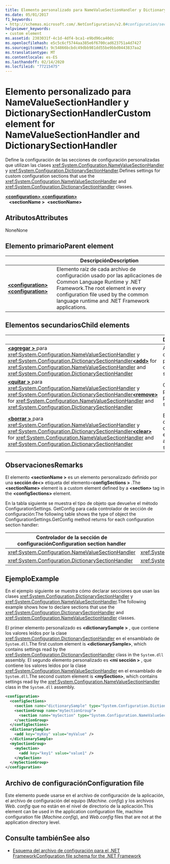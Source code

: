 ```yaml
---
title: Elemento personalizado para NameValueSectionHandler y DictionarySectionHandler
ms.date: 05/01/2017
f1_keywords:
- http://schemas.microsoft.com/.NetConfiguration/v2.0#configuration/sectionName
helpviewer_keywords:
- custom element
ms.assetid: 2303031f-4c1d-4df4-bca1-e9bd96ca40dc
ms.openlocfilehash: e5c5c6cf5744aa385e6f6700cad623751a4d7427
ms.sourcegitcommit: 9c54866bcbdc49dbb981dd55be9bbd0443837aa2
ms.translationtype: MT
ms.contentlocale: es-ES
ms.lasthandoff: 02/14/2020
ms.locfileid: "77215475"
---
```

# <a name="custom-element-for-namevaluesectionhandler-and-dictionarysectionhandler"></a><span data-ttu-id="29efe-102">Elemento personalizado para NameValueSectionHandler y DictionarySectionHandler</span><span class="sxs-lookup"><span data-stu-id="29efe-102">Custom element for NameValueSectionHandler and DictionarySectionHandler</span></span>

<span data-ttu-id="29efe-103">Define la configuración de las secciones de configuración personalizadas que utilizan las clases <xref:System.Configuration.NameValueSectionHandler> y <xref:System.Configuration.DictionarySectionHandler>.</span><span class="sxs-lookup"><span data-stu-id="29efe-103">Defines settings for custom configuration sections that use the <xref:System.Configuration.NameValueSectionHandler> and <xref:System.Configuration.DictionarySectionHandler> classes.</span></span>

<span data-ttu-id="29efe-104">[ **\<configuration>** ](configuration-element.md)</span><span class="sxs-lookup"><span data-stu-id="29efe-104">[**\<configuration>**](configuration-element.md)</span></span>\
<span data-ttu-id="29efe-105">&nbsp;&nbsp; **\<sectionName >**</span><span class="sxs-lookup"><span data-stu-id="29efe-105">&nbsp;&nbsp;**\<sectionName>**</span></span>

## <a name="attributes"></a><span data-ttu-id="29efe-106">Atributos</span><span class="sxs-lookup"><span data-stu-id="29efe-106">Attributes</span></span>

<span data-ttu-id="29efe-107">None</span><span class="sxs-lookup"><span data-stu-id="29efe-107">None</span></span>

## <a name="parent-element"></a><span data-ttu-id="29efe-108">Elemento primario</span><span class="sxs-lookup"><span data-stu-id="29efe-108">Parent element</span></span>

|     | <span data-ttu-id="29efe-109">Descripción</span><span class="sxs-lookup"><span data-stu-id="29efe-109">Description</span></span> |
| --- | ----------- |
| [<span data-ttu-id="29efe-110"> **\<configuration>** </span><span class="sxs-lookup"><span data-stu-id="29efe-110">**\<configuration>**</span></span>](configuration-element.md) | <span data-ttu-id="29efe-111">Elemento raíz de cada archivo de configuración usado por las aplicaciones de Common Language Runtime y .NET Framework.</span><span class="sxs-lookup"><span data-stu-id="29efe-111">The root element in every configuration file used by the common language runtime and .NET Framework applications.</span></span> |

## <a name="child-elements"></a><span data-ttu-id="29efe-112">Elementos secundarios</span><span class="sxs-lookup"><span data-stu-id="29efe-112">Child elements</span></span>

|     | <span data-ttu-id="29efe-113">Descripción</span><span class="sxs-lookup"><span data-stu-id="29efe-113">Description</span></span> |
| --- | ----------- |
| <span data-ttu-id="29efe-114">[ **\<agregar >** ](add-element-for-custom-2.md) para <xref:System.Configuration.NameValueSectionHandler> y <xref:System.Configuration.DictionarySectionHandler></span><span class="sxs-lookup"><span data-stu-id="29efe-114">[**\<add>**](add-element-for-custom-2.md) for <xref:System.Configuration.NameValueSectionHandler> and <xref:System.Configuration.DictionarySectionHandler></span></span>  | <span data-ttu-id="29efe-115">Agrega la configuración de la aplicación personalizada.</span><span class="sxs-lookup"><span data-stu-id="29efe-115">Adds custom application settings.</span></span> |
| <span data-ttu-id="29efe-116">[ **\<quitar >** ](remove-element-for-custom-2.md) para <xref:System.Configuration.NameValueSectionHandler> y <xref:System.Configuration.DictionarySectionHandler></span><span class="sxs-lookup"><span data-stu-id="29efe-116">[**\<remove>**](remove-element-for-custom-2.md) for <xref:System.Configuration.NameValueSectionHandler> and <xref:System.Configuration.DictionarySectionHandler></span></span> | <span data-ttu-id="29efe-117">Quita un valor definido previamente.</span><span class="sxs-lookup"><span data-stu-id="29efe-117">Removes a previously defined setting.</span></span> |
| <span data-ttu-id="29efe-118">[ **\<borrar >** ](clear-element-for-custom-2.md) para <xref:System.Configuration.NameValueSectionHandler> y <xref:System.Configuration.DictionarySectionHandler></span><span class="sxs-lookup"><span data-stu-id="29efe-118">[**\<clear>**](clear-element-for-custom-2.md) for <xref:System.Configuration.NameValueSectionHandler> and <xref:System.Configuration.DictionarySectionHandler></span></span> | <span data-ttu-id="29efe-119">Borra todos los valores de configuración definidos previamente en una sección.</span><span class="sxs-lookup"><span data-stu-id="29efe-119">Clears all previously defined settings in a section.</span></span> |

## <a name="remarks"></a><span data-ttu-id="29efe-120">Observaciones</span><span class="sxs-lookup"><span data-stu-id="29efe-120">Remarks</span></span>

<span data-ttu-id="29efe-121">El elemento **\<sectionName >** es un elemento personalizado definido por una **sección de\<>** etiqueta del elemento\<**configSections >** .</span><span class="sxs-lookup"><span data-stu-id="29efe-121">The **\<sectionName>** element is a custom element defined by a **\<section>** tag in the **\<configSections>** element.</span></span>

<span data-ttu-id="29efe-122">En la tabla siguiente se muestra el tipo de objeto que devuelve el método ConfigurationSettings. GetConfig para cada controlador de sección de configuración:</span><span class="sxs-lookup"><span data-stu-id="29efe-122">The following table shows the type of object the ConfigurationSettings.GetConfig method returns for each configuration section handler:</span></span>

| <span data-ttu-id="29efe-123">Controlador de la sección de configuración</span><span class="sxs-lookup"><span data-stu-id="29efe-123">Configuration section handler</span></span>                        | <span data-ttu-id="29efe-124">Tipo de valor devuelto</span><span class="sxs-lookup"><span data-stu-id="29efe-124">Return type</span></span>                                                |
| ---------------------------------------------------- | ---------------------------------------------------------- |
| <xref:System.Configuration.NameValueSectionHandler>  | <xref:System.Collections.Specialized.NameValueCollection>  |
| <xref:System.Configuration.DictionarySectionHandler> | <xref:System.Collections.IDictionary>                      |

## <a name="example"></a><span data-ttu-id="29efe-125">Ejemplo</span><span class="sxs-lookup"><span data-stu-id="29efe-125">Example</span></span>

<span data-ttu-id="29efe-126">En el ejemplo siguiente se muestra cómo declarar secciones que usan las clases <xref:System.Configuration.DictionarySectionHandler> y <xref:System.Configuration.NameValueSectionHandler>.</span><span class="sxs-lookup"><span data-stu-id="29efe-126">The following example shows how to declare sections that use the <xref:System.Configuration.DictionarySectionHandler> and <xref:System.Configuration.NameValueSectionHandler> classes.</span></span>

<span data-ttu-id="29efe-127">El primer elemento personalizado es **\<dictionarySample >** , que contiene los valores leídos por la clase <xref:System.Configuration.DictionarySectionHandler> en el ensamblado de `System.dll`.</span><span class="sxs-lookup"><span data-stu-id="29efe-127">The first custom element is **\<dictionarySample>**, which contains settings read by the <xref:System.Configuration.DictionarySectionHandler> class in the `System.dll` assembly.</span></span> <span data-ttu-id="29efe-128">El segundo elemento personalizado es **\<mi sección >** , que contiene los valores leídos por la clase <xref:System.Configuration.NameValueSectionHandler> en el ensamblado de `System.dll`.</span><span class="sxs-lookup"><span data-stu-id="29efe-128">The second custom element is **\<mySection>**, which contains settings read by the <xref:System.Configuration.NameValueSectionHandler> class in the `System.dll` assembly.</span></span>

```xml
<configuration>
  <configSections>
    <section name="dictionarySample" type="System.Configuration.DictionarySectionHandler,System" />
    <sectionGroup name="mySectionGroup">
      <section name="mySection" type="System.Configuration.NameValueSectionHandler,System" />
    </sectionGroup>
  </configSections>
  <dictionarySample>
    <add key="myKey" value="myValue" />
  </dictionarySample>
  <mySectionGroup>
    <mySection>
      <add key="key1" value="value1" />
    </mySection>
  </mySectionGroup>
</configuration>
```

## <a name="configuration-file"></a><span data-ttu-id="29efe-129">Archivo de configuración</span><span class="sxs-lookup"><span data-stu-id="29efe-129">Configuration file</span></span>

<span data-ttu-id="29efe-130">Este elemento puede usarse en el archivo de configuración de la aplicación, el archivo de configuración del equipo (*Machine. config*) y los archivos *Web. config* que no están en el nivel de directorio de la aplicación.</span><span class="sxs-lookup"><span data-stu-id="29efe-130">This element can be used in the application configuration file, machine configuration file (*Machine.config*), and *Web.config* files that are not at the application directory level.</span></span>

## <a name="see-also"></a><span data-ttu-id="29efe-131">Consulte también</span><span class="sxs-lookup"><span data-stu-id="29efe-131">See also</span></span>

- [<span data-ttu-id="29efe-132">Esquema del archivo de configuración para el .NET Framework</span><span class="sxs-lookup"><span data-stu-id="29efe-132">Configuration file schema for the .NET Framework</span></span>](index.md)
